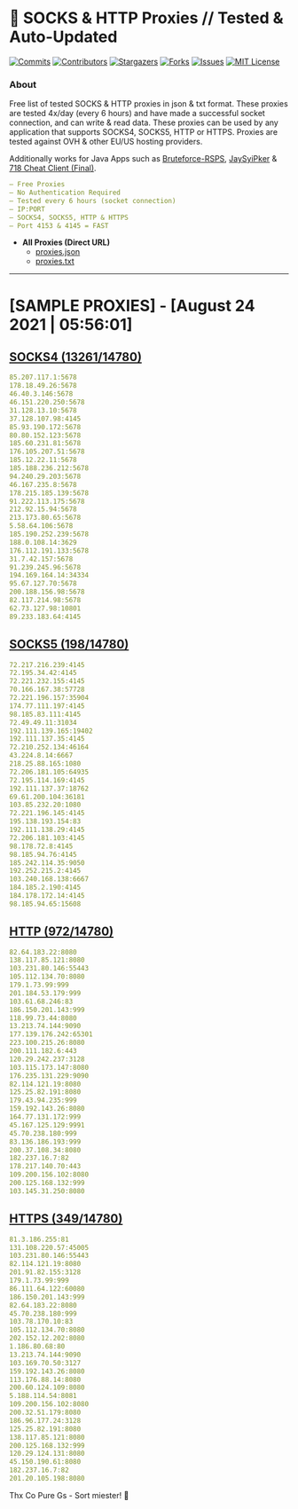 <!-- MARKDOWN LINKS & IMAGES -->
<!-- https://www.markdownguide.org/basic-syntax/#reference-style-links -->
[contributors-shield]: https://img.shields.io/github/contributors/KaiBurton/free-proxies-autoupdated?style=for-the-badge
[contributors-url]: https://github.com/KaiBurton/free-proxies-autoupdated/graphs/contributors
[forks-shield]: https://img.shields.io/github/forks/KaiBurton/free-proxies-autoupdated?style=for-the-badge
[forks-url]: https://github.com/KaiBurton/free-proxies-autoupdated/network/members
[stars-shield]: https://img.shields.io/github/stars/KaiBurton/free-proxies-autoupdated?style=for-the-badge
[stars-url]: https://github.com/KaiBurton/free-proxies-autoupdated/stargazers
[issues-shield]: https://img.shields.io/github/issues/KaiBurton/free-proxies-autoupdated?style=for-the-badge
[issues-url]: https://github.com/KaiBurton/free-proxies-autoupdated/issues
[license-shield]: https://img.shields.io/github/license/KaiBurton/free-proxies-autoupdated?style=for-the-badge
[license-url]: https://github.com/KaiBurton/free-proxies-autoupdated/blob/main/LICENSE
[commit-shield]: https://img.shields.io/github/last-commit/KaiBurton/free-proxies-autoupdated?style=for-the-badge
[commit-url]: https://github.com/KaiBurton/free-proxies-autoupdated/commits/main

# 🎁 SOCKS & HTTP Proxies // Tested & Auto-Updated

[![Commits][commit-shield]][commit-url]
[![Contributors][contributors-shield]][contributors-url]
[![Stargazers][stars-shield]][stars-url]
[![Forks][forks-shield]][forks-url]
[![Issues][issues-shield]][issues-url]
[![MIT License][license-shield]][license-url]

### About
Free list of tested SOCKS & HTTP proxies in json & txt format. These proxies are tested 4x/day (every 6 hours) and have made a successful socket connection, and can write & read data. These proxies can be used by any application that supports SOCKS4, SOCKS5, HTTP or HTTPS. Proxies are tested against OVH & other EU/US hosting providers.

Additionally works for Java Apps such as [Bruteforce-RSPS](https://github.com/KaiBurton/Bruteforce-RSPS), [JaySyiPker](https://github.com/JayArrowz/JaySyiPker) & [718 Cheat Client (Final)](https://github.com/KaiBurton/718-Cheat-Client-Final). 

```yaml
— Free Proxies
— No Authentication Required
— Tested every 6 hours (socket connection)
— IP:PORT
— SOCKS4, SOCKS5, HTTP & HTTPS
— Port 4153 & 4145 = FAST
```

- **All Proxies (Direct URL)**
  - [proxies.json](https://raw.githubusercontent.com/KaiBurton/free-proxies-autoupdated/main/proxies.json)
  - [proxies.txt](https://raw.githubusercontent.com/KaiBurton/free-proxies-autoupdated/main/proxies.txt)

---

# [SAMPLE PROXIES] - [August 24 2021 | 05:56:01]

## [SOCKS4 (13261/14780)](https://raw.githubusercontent.com/KaiBurton/free-proxies-autoupdated/main/proxies-socks4.txt)
```yaml
85.207.117.1:5678
178.18.49.26:5678
46.40.3.146:5678
46.151.220.250:5678
31.128.13.10:5678
37.128.107.98:4145
85.93.190.172:5678
80.80.152.123:5678
185.60.231.81:5678
176.105.207.51:5678
185.12.22.11:5678
185.188.236.212:5678
94.240.29.203:5678
46.167.235.8:5678
178.215.185.139:5678
91.222.113.175:5678
212.92.15.94:5678
213.173.80.65:5678
5.58.64.106:5678
185.190.252.239:5678
188.0.108.14:3629
176.112.191.133:5678
31.7.42.157:5678
91.239.245.96:5678
194.169.164.14:34334
95.67.127.70:5678
200.188.156.98:5678
82.117.214.98:5678
62.73.127.98:10801
89.233.183.64:4145
```

## [SOCKS5 (198/14780)](https://raw.githubusercontent.com/KaiBurton/free-proxies-autoupdated/main/proxies-socks5.txt)
```yaml
72.217.216.239:4145
72.195.34.42:4145
72.221.232.155:4145
70.166.167.38:57728
72.221.196.157:35904
174.77.111.197:4145
98.185.83.111:4145
72.49.49.11:31034
192.111.139.165:19402
192.111.137.35:4145
72.210.252.134:46164
43.224.8.14:6667
218.25.88.165:1080
72.206.181.105:64935
72.195.114.169:4145
192.111.137.37:18762
69.61.200.104:36181
103.85.232.20:1080
72.221.196.145:4145
195.138.193.154:83
192.111.138.29:4145
72.206.181.103:4145
98.178.72.8:4145
98.185.94.76:4145
185.242.114.35:9050
192.252.215.2:4145
103.240.168.138:6667
184.185.2.190:4145
184.178.172.14:4145
98.185.94.65:15608
```

## [HTTP (972/14780)](https://raw.githubusercontent.com/KaiBurton/free-proxies-autoupdated/main/proxies-http.txt)
```yaml
82.64.183.22:8080
138.117.85.121:8080
103.231.80.146:55443
105.112.134.70:8080
179.1.73.99:999
201.184.53.179:999
103.61.68.246:83
186.150.201.143:999
118.99.73.44:8080
13.213.74.144:9090
177.139.176.242:65301
223.100.215.26:8080
200.111.182.6:443
120.29.242.237:3128
103.115.173.147:8080
176.235.131.229:9090
82.114.121.19:8080
125.25.82.191:8080
179.43.94.235:999
159.192.143.26:8080
164.77.131.172:999
45.167.125.129:9991
45.70.238.180:999
83.136.186.193:999
200.37.108.34:8080
182.237.16.7:82
178.217.140.70:443
109.200.156.102:8080
200.125.168.132:999
103.145.31.250:8080
```

## [HTTPS (349/14780)](https://raw.githubusercontent.com/KaiBurton/free-proxies-autoupdated/main/proxies-https.txt)
```yaml
81.3.186.255:81
131.108.220.57:45005
103.231.80.146:55443
82.114.121.19:8080
201.91.82.155:3128
179.1.73.99:999
86.111.64.122:60080
186.150.201.143:999
82.64.183.22:8080
45.70.238.180:999
103.78.170.10:83
105.112.134.70:8080
202.152.12.202:8080
1.186.80.68:80
13.213.74.144:9090
103.169.70.50:3127
159.192.143.26:8080
113.176.88.14:8080
200.60.124.109:8080
5.188.114.54:8081
109.200.156.102:8080
200.32.51.179:8080
186.96.177.24:3128
125.25.82.191:8080
138.117.85.121:8080
200.125.168.132:999
120.29.124.131:8080
45.150.190.61:8080
182.237.16.7:82
201.20.105.198:8080
```



Thx Co Pure Gs - Sort miester! 💟
